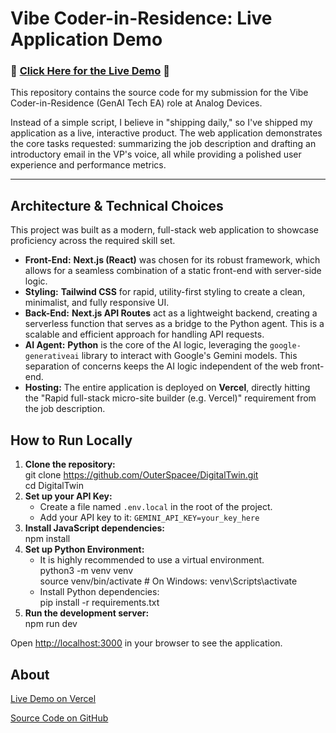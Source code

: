 # Vibe Coder-in-Residence: Live Application Demo

### 🚀 [Click Here for the Live Demo](https://digitaltwinagent.vercel.app/) 🚀

This repository contains the source code for my submission for the Vibe Coder-in-Residence (GenAI Tech EA) role at Analog Devices.

Instead of a simple script, I believe in "shipping daily," so I've shipped my application as a live, interactive product. The web application demonstrates the core tasks requested: summarizing the job description and drafting an introductory email in the VP's voice, all while providing a polished user experience and performance metrics.

---

## Architecture & Technical Choices

This project was built as a modern, full-stack web application to showcase proficiency across the required skill set.

* **Front-End:** **Next.js (React)** was chosen for its robust framework, which allows for a seamless combination of a static front-end with server-side logic.
* **Styling:** **Tailwind CSS** for rapid, utility-first styling to create a clean, minimalist, and fully responsive UI.
* **Back-End:** **Next.js API Routes** act as a lightweight backend, creating a serverless function that serves as a bridge to the Python agent. This is a scalable and efficient approach for handling API requests.
* **AI Agent:** **Python** is the core of the AI logic, leveraging the `google-generativeai` library to interact with Google's Gemini models. This separation of concerns keeps the AI logic independent of the web front-end.
* **Hosting:** The entire application is deployed on **Vercel**, directly hitting the "Rapid full-stack micro-site builder (e.g. Vercel)" requirement from the job description.

## How to Run Locally

1. **Clone the repository:**  
git clone https://github.com/OuterSpacee/DigitalTwin.git  
cd DigitalTwin
2. **Set up your API Key:**  
   * Create a file named `.env.local` in the root of the project.  
   * Add your API key to it: `GEMINI_API_KEY=your_key_here`
3. **Install JavaScript dependencies:**  
npm install
4. **Set up Python Environment:**  
   * It is highly recommended to use a virtual environment.  
python3 -m venv venv  
source venv/bin/activate  # On Windows: venv\Scripts\activate  
   * Install Python dependencies:  
pip install -r requirements.txt
5. **Run the development server:**  
npm run dev

Open <http://localhost:3000> in your browser to see the application.

## About

[Live Demo on Vercel](https://digitaltwinagent.vercel.app/)

[Source Code on GitHub](https://github.com/OuterSpacee/DigitalTwin)
